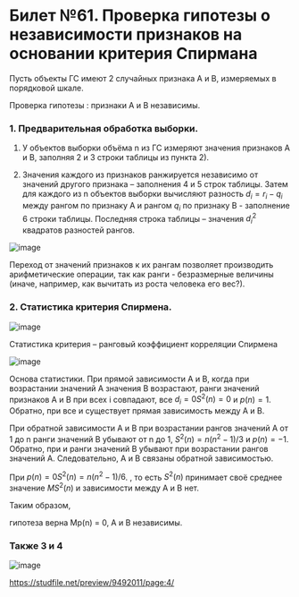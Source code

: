 # Билет №61. Проверка гипотезы о независимости признаков на основании критерия Спирмана

Пусть объекты ГС имеют 2 случайных признака А и В, измеряемых в порядковой шкале.

Проверка гипотезы : признаки А и В независимы.

### 1. Предварительная обработка выборки.

1) У объектов выборки объёма n из ГС измеряют значения признаков А и В, заполняя 2 и 3 строки таблицы из пункта 2).

2) Значения каждого из признаков ранжируется независимо от значений другого признака – заполнения 4 и 5 строк таблицы. Затем для каждого из n объектов выборки вычисляют разность $d_i = r_i - q_i$ между рангом по признаку А и рангом $q_i$ по признаку В - заполнение 6 строки таблицы. Последняя строка таблицы – значения $d_i^2$  квадратов разностей рангов.

![image](https://user-images.githubusercontent.com/78733604/211516650-425b4184-9058-48b9-be1e-dbe4eadb752f.png)

Переход от значений признаков к их рангам позволяет производить арифметические операции, так как ранги - безразмерные величины (иначе, например, как вычитать из роста человека его вес?).

###  2. Статистика критерия Спирмена.

![image](https://user-images.githubusercontent.com/78733604/211517434-21fab985-e582-4b0d-bab7-905a3687382f.png)

Статистика критерия – ранговый коэффициент корреляции Спирмена

![image](https://user-images.githubusercontent.com/78733604/211517477-10638d73-3013-4bc3-b9c1-38267243dd61.png)

Основа статистики. При прямой зависимости А и В, когда при возрастании значений А значения В возрастают, ранги значений признаков А и В при всех i совпадают, все $d_i = 0 S^2 (n) = 0$ и $p(n)=1$. Обратно, при все  и существует прямая зависимость между А и В.

При обратной зависимости А и В при возрастании рангов значений А от 1 до n ранги значений В убывают от n до 1, $S^2 (n) = n (n^2 - 1)/3$ и $p(n) = -1$. Обратно, при и ранги значений В убывают при возрастании рангов значений А. Следовательно, А и В связаны обратной зависимостью.

При $p(n) = 0 S^2(n) = n(n^2 - 1)/6$. , то есть $S^2 (n)$ принимает своё среднее значение $MS^2 (n)$ и зависимости между А и В нет.

Таким образом,

гипотеза верна Mp(n) = 0, А и В независимы.

### Также 3 и 4

![image](https://user-images.githubusercontent.com/78733604/211518833-f595cac9-364c-43d5-b747-09a56af340ff.png)

https://studfile.net/preview/9492011/page:4/

